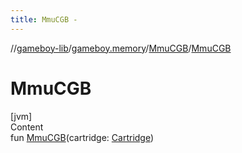 ```yaml
---
title: MmuCGB -
---
```

//[gameboy-lib](../../index.md)/[gameboy.memory](../index.md)/[MmuCGB](index.md)/[MmuCGB](-mmu-c-g-b.md)



# MmuCGB  
[jvm]  
Content  
fun [MmuCGB](-mmu-c-g-b.md)(cartridge: [Cartridge](../../gameboy.memory.cartridge/-cartridge/index.md))  



